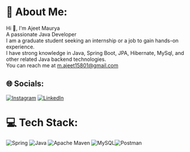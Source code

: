 # 💫 About Me:
Hi 👋, I'm Ajeet Maurya<br>A passionate Java Developer<br>I am a graduate student seeking an internship or a job to gain hands-on experience.<br>I have strong knowledge in Java, Spring Boot, JPA, Hibernate, MySql, and other related Java backend technologies.<br>You can reach me at m.ajeet15801@gmail.com<br>

## 🌐 Socials:
[![Instagram](https://img.shields.io/badge/Instagram-%23E4405F.svg?logo=Instagram&logoColor=white)](https://instagram.com/Official_ajeet) [![LinkedIn](https://img.shields.io/badge/LinkedIn-%230077B5.svg?logo=linkedin&logoColor=white)](https://www.linkedin.com/in/2001-maurya-ajeet/) 


# 💻 Tech Stack:
![Spring](https://img.shields.io/badge/spring-%236DB33F.svg?style=for-the-badge&logo=spring&logoColor=white) ![Java](https://img.shields.io/badge/java-%23ED8B00.svg?style=for-the-badge&logo=openjdk&logoColor=white) ![Apache Maven](https://img.shields.io/badge/Apache%20Maven-C71A36?style=for-the-badge&logo=Apache%20Maven&logoColor=white) ![MySQL](https://img.shields.io/badge/mysql-%2300000f.svg?style=for-the-badge&logo=mysql&logoColor=white)![Postman](https://img.shields.io/badge/Postman-FF6C37?style=for-the-badge&logo=postman&logoColor=white) 
